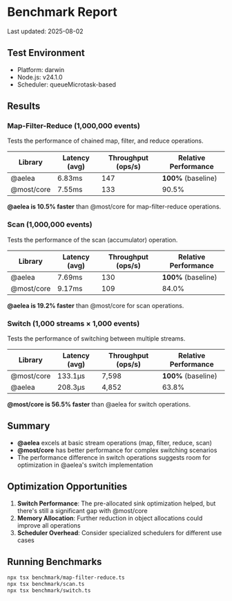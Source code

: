 # Benchmark Report

Last updated: 2025-08-02

## Test Environment
- Platform: darwin
- Node.js: v24.1.0
- Scheduler: queueMicrotask-based

## Results

### Map-Filter-Reduce (1,000,000 events)
Tests the performance of chained map, filter, and reduce operations.

| Library | Latency (avg) | Throughput (ops/s) | Relative Performance |
|---------|---------------|--------------------|---------------------|
| @aelea  | 6.83ms        | 147                | **100%** (baseline) |
| @most/core | 7.55ms     | 133                | 90.5%               |

**@aelea is 10.5% faster** than @most/core for map-filter-reduce operations.

### Scan (1,000,000 events)
Tests the performance of the scan (accumulator) operation.

| Library | Latency (avg) | Throughput (ops/s) | Relative Performance |
|---------|---------------|--------------------|---------------------|
| @aelea  | 7.69ms        | 130                | **100%** (baseline) |
| @most/core | 9.17ms     | 109                | 84.0%               |

**@aelea is 19.2% faster** than @most/core for scan operations.

### Switch (1,000 streams × 1,000 events)
Tests the performance of switching between multiple streams.

| Library | Latency (avg) | Throughput (ops/s) | Relative Performance |
|---------|---------------|--------------------|---------------------|
| @most/core | 133.1μs    | 7,598              | **100%** (baseline) |
| @aelea  | 208.3μs       | 4,852              | 63.8%               |

**@most/core is 56.5% faster** than @aelea for switch operations.

## Summary

- **@aelea** excels at basic stream operations (map, filter, reduce, scan)
- **@most/core** has better performance for complex switching scenarios
- The performance difference in switch operations suggests room for optimization in @aelea's switch implementation

## Optimization Opportunities

1. **Switch Performance**: The pre-allocated sink optimization helped, but there's still a significant gap with @most/core
2. **Memory Allocation**: Further reduction in object allocations could improve all operations
3. **Scheduler Overhead**: Consider specialized schedulers for different use cases

## Running Benchmarks

```bash
npx tsx benchmark/map-filter-reduce.ts
npx tsx benchmark/scan.ts
npx tsx benchmark/switch.ts
```